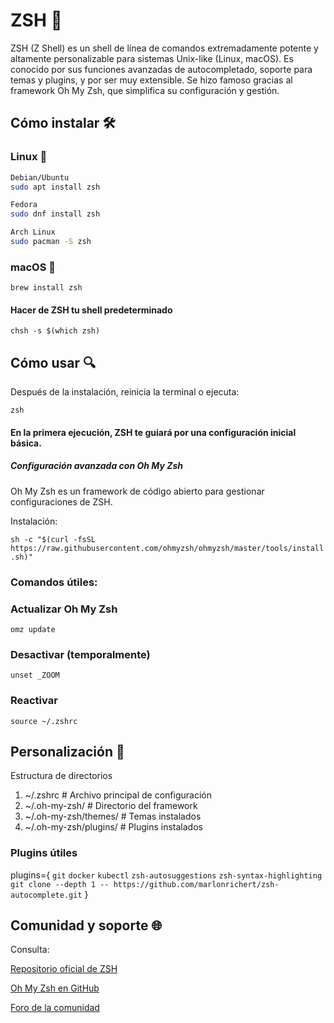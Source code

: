 # ZSH 🐚

ZSH (Z Shell) es un shell de línea de comandos extremadamente potente y altamente personalizable para sistemas Unix-like (Linux, macOS). Es conocido por sus funciones avanzadas de autocompletado, soporte para temas y plugins, y por ser muy extensible. Se hizo famoso gracias al framework Oh My Zsh, que simplifica su configuración y gestión.

## Cómo instalar 🛠️

### Linux 🐧
```bash
Debian/Ubuntu
sudo apt install zsh

Fedora
sudo dnf install zsh

Arch Linux
sudo pacman -S zsh
```
### macOS 🍎

```brew install zsh```

#### Hacer de ZSH tu shell predeterminado

```chsh -s $(which zsh)```

## Cómo usar 🔍

Después de la instalación, reinicia la terminal o ejecuta:

```zsh```

#### En la primera ejecución, ZSH te guiará por una configuración inicial básica.
##### Configuración avanzada con Oh My Zsh

Oh My Zsh es un framework de código abierto para gestionar configuraciones de ZSH.

Instalación:

```sh -c "$(curl -fsSL https://raw.githubusercontent.com/ohmyzsh/ohmyzsh/master/tools/install.sh)"```

### Comandos útiles:


### Actualizar Oh My Zsh
```omz update```

### Desactivar (temporalmente)
```unset _ZOOM```

### Reactivar
```source ~/.zshrc```

## Personalización 🎨
Estructura de directorios


1. ~/.zshrc              # Archivo principal de configuración
2. ~/.oh-my-zsh/         # Directorio del framework
3. ~/.oh-my-zsh/themes/  # Temas instalados
4. ~/.oh-my-zsh/plugins/ # Plugins instalados


### Plugins útiles


plugins={
```git```
```docker```
```kubectl```
```zsh-autosuggestions```
```zsh-syntax-highlighting```
```git clone --depth 1 -- https://github.com/marlonrichert/zsh-autocomplete.git```
}



## Comunidad y soporte 🌐

Consulta:

<a href="https://www.zsh.org/">Repositorio oficial de ZSH</a>

<a href="https://github.com/ohmyzsh/ohmyzsh">Oh My Zsh en GitHub</a>

<a href="https://www.zsh.org/mla">Foro de la comunidad</a>

